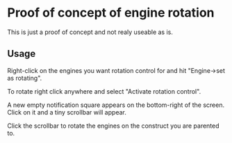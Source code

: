 # Proof of concept of engine rotation

This is just a proof of concept and not realy useable as is.



## Usage

Right-click on the engines you want rotation control for and hit "Engine->set as rotating".

To rotate right click anywhere and select "Activate rotation control".

A new empty notification square appears on the bottom-right of the screen. Click on it and a tiny scrollbar will appear.

Click the scrollbar to rotate the engines on the construct you are parented to.
